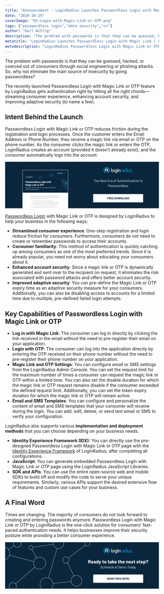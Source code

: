 ```yaml
---
title: "Announcement - LoginRadius Launches Passwordless Login with Magic Link or OTP, Keeps Barriers Low During Registration and Login"
date: "2020-10-29"
coverImage: "DS-Login-with-Magic-Link-or-OTP.png"
tags: ["passwordless login","data security","cx"]
author: "Karl Wittig"
description: "The problem with passwords is that they can be guessed, hacked, or coerced out of consumers through social engineering attacks. So, why not eliminate the main source of insecurity by going passwordless?"
metatitle: "LoginRadius Launches Passwordless Login with Magic Link | LoginRadius"
metadescription: "LoginRadius Passwordless Login with Magic Link or OTP is the one-click solution for consumers' fast-paced authentication needs and for easy registration & login."
---
```

The problem with passwords is that they can be guessed, hacked, or coerced out of consumers through social engineering or phishing attacks. So, why not eliminate the main source of insecurity by going passwordless?  

The recently launched Passwordless Login with Magic Link or OTP feature by LoginRadius gets authentication right by hitting all the right chords—streaming consumer experience, enhancing account security, and improving adaptive security (to name a few).

## Intent Behind the Launch

Passwordless Login with Magic Link or OTP reduces friction during the registration and login processes. Once the customer enters the Email Address or Phone Number, they receive a magic link via email or OTP on the phone number. As the consumer clicks the magic link or enters the OTP, LoginRadius creates an account (provided it doesn’t already exist), and the consumer automatically logs into the account.

[![Passwordless Login with OTP](DS-Passwordless-Login-with-Magic-Link-or-OTP-1.png)](https://www.loginradius.com/resource/passwordless-login-magic-link-otp-datasheet)

[Passwordless Login](https://www.loginradius.com/passwordless-login/) with Magic Link or OTP is designed by LoginRadius to help your business in the following ways: 

- **Streamlined consumer experience**: One-step registration and login reduce friction for consumers. Furthermore, consumers do not need to create or remember passwords to access their accounts.
- **Consumer familiarity**: This method of authentication is quickly catching up among consumers as one of the most preferred trends. Since it is already popular, you need not worry about educating your consumers about it.
- **Enhanced account security**: Since a magic link or OTP is dynamically generated and sent over to the recipient on request, it eliminates the risk associated with password attacks and offers better account security.
- **Improved adaptive security**: You can pre-define the Magic Link or OTP expiry time as an adaptive security measure for your consumers. Additionally, you can also be disabling access to accounts for a limited time due to multiple, pre-defined failed login attempts.

## Key Capabilities of Passwordless Login with Magic Link or OTP

- **Log in with Magic Link**: The consumer can log in directly by clicking the link received in the email without the need to pre-register their email on your application.
- **Login with OTP**: The consumer can log into the application directly by entering the OTP received on their phone number without the need to pre-register their phone number on your application.
- **Magic Link and OTP Settings**: You can configure email or SMS settings from the LoginRadius Admin Console. You can set the request limit for the maximum number of times a consumer can request the magic link or OTP within a limited time. You can also set the disable duration for which the magic link or OTP request remains disable if the consumer exceeded the defined request limit. Additionally, you can set the token expiry duration for which the magic link or OTP will remain active.
- **Email and SMS Templates**: You can configure and personalize the content of email and SMS templates that your consumer will receive during the login. You can add, edit, delete, or send text email or SMS to verify your configuration. 

LoginRadius also supports various **implementation and deployment methods** that you can choose depending on your business needs.

- **Identity Experience Framework (IDX):** You can directly use the pre-designed Passwordless Login with Magic Link or OTP page with the [Identity Experience Framework](https://www.loginradius.com/resource/loginradius-identity-experience-framework-datasheet) of LoginRadius, after completing all configurations.
- **JavaScript**: You can generate embedded Passwordless Login with Magic Link or OTP page using the LoginRadius JavaScript Libraries. 
- **SDK and APIs**: You can use the entire open-source web and mobile SDKs to build off and modify the code to serve your unique requirements. Similarly, various APIs support the desired extensive flow of features and custom use cases for your business.

## A Final Word

Times are changing. The majority of consumers do not look forward to creating and entering passwords anymore. Passwordless Login with Magic Link or OTP by LoginRadius is the one-click solution for consumers’ fast-paced authentication needs. It helps businesses improve their security posture while providing a better consumer experience. 

[![LoginRadius Book Free Demo](Book-a-demo-1024x310-1-1.png)](https://www.loginradius.com/book-a-demo/)
